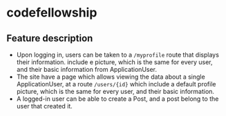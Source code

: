 # codefellowship
## Feature description 
- Upon logging in, users can be taken to a `/myprofile` route that displays their information. include e picture, which is the same for every user, and their basic information from ApplicationUser.
- The site have a page which allows viewing the data about a single ApplicationUser, at a route `/users/{id}` which include a default profile picture, which is the same for every user, and their basic information.
- A logged-in user can be able to create a Post, and a post belong to the user that created it.